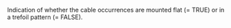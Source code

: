 ﻿Indication of whether the cable occurrences are mounted flat (= TRUE) or in a trefoil pattern (= FALSE).
